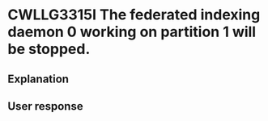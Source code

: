 # CWLLG3315I The federated indexing daemon 0 working on partition 1 will be stopped.

## Explanation

## User response